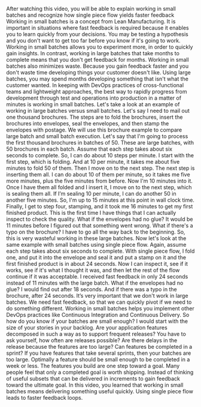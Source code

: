 After watching this video, you will be able to explain working in small batches
and recognize how single piece flow yields faster feedback Working in small
batches is a concept from Lean Manufacturing. It is important in situations
where fast feedback is required because it enables you to learn quickly from
your decisions.  You may be testing a hypothesis and you don't want to get too
far before you know if it's going to work. Working in small batches allows you
to experiment more, in order to quickly gain insights. In contrast, working in
large batches that take months to complete means that you don't get feedback for
months.  Working in small batches also minimizes waste. Because you gain
feedback faster and you don't waste time developing things your customer doesn't
like. Using large batches, you may spend months developing something that isn't
what the customer wanted.  In keeping with DevOps practices of cross-functional
teams and lightweight approaches, the best way to rapidly progress from
development through test and operations into production in a matter of minutes
is working in small batches. Let's take a look at an example of working in large
batches versus small batches. Let's say I need to mail out one thousand
brochures. The steps are to fold the brochures, insert the brochures into
envelopes, seal the envelopes, and then stamp the envelopes with postage. We
will use this brochure example to compare large batch and small batch execution.
Let's say that I'm going to process the first thousand brochures in batches of
50. These are large batches, with 50 brochures in each batch. Assume that each
step takes about six seconds to complete. So, I can do about 10 steps per
minute.  I start with the first step, which is folding. And at 10 per minute, it
takes me about five minutes to fold 50 of them. Then I move on to the next step.
The next step is inserting them all. I can do about 10 of them per minute, so it
takes me five more minutes, plus the five minutes from before. Now I'm 10
minutes into it.  Once I have them all folded and I insert it, I move on to the
next step, which is sealing them all.  If I’m sealing 10 per minute, I can do
another 50 in another five minutes.  So, I'm up to 15 minutes at this point in
wall clock time.  Finally, I get to step four, stamping, and it took me 16
minutes to get my first finished product.  This is the first time I have things
that I can actually inspect to check the quality.  What if the envelopes had no
glue? It would be 11 minutes before I figured out that something went wrong.
What if there's a typo on the brochure?  I have to go all the way back to the
beginning. So, this is very wasteful working in these large batches. Now let's
look at the same example with small batches using single piece flow. Again,
assume each step takes about six seconds to complete. With single piece flow, I
fold one, and put it into the envelope and seal it and put a stamp on it and the
first finished product is in about 24 seconds. Now I can inspect it, see if it
works, see if it's what I thought it was, and then let the rest of the flow
continue if it was acceptable. I received fast feedback in only 24 seconds
instead of 11 minutes with the large batch. What if the envelopes had no glue?
I would find out after 18 seconds. And if there was a typo in the brochure,
after 24 seconds. It’s very important that we don't work in large batches. We
need fast feedback, so that we can quickly pivot if we need to do something
different.  Working in small batches helps you implement other DevOps practices
like Continuous Integration and Continuous Delivery. So how do you know if your
batches are small enough? I would start with the size of your stories in your
backlog. Are your application features decomposed in such a way as to support
frequent releases? You have to ask yourself, how often are releases possible?
Are there delays in the release because the features are too large? Can features
be completed in a sprint?  If you have features that take several sprints, then
your batches are too large.  Optimally a feature should be small enough to be
completed in a week or less.  The features you build are one step toward a goal.
Many people feel that only a completed goal is worth shipping. Instead of
thinking of useful subsets that can be delivered in increments to gain feedback
toward the ultimate goal. In this video, you learned that working in small
batches means delivering something useful quickly. Using single piece flow leads
to faster feedback loops.